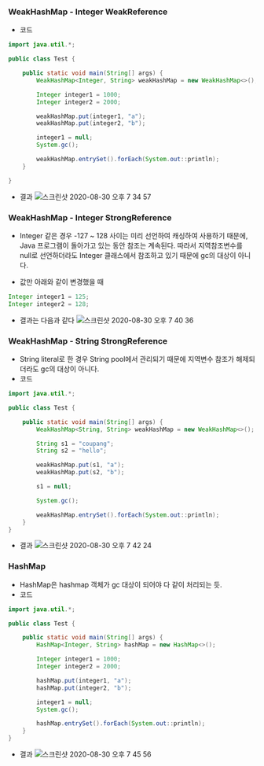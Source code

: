 ### WeakHashMap - Integer WeakReference

- 코드
```java
import java.util.*;

public class Test {

    public static void main(String[] args) {
        WeakHashMap<Integer, String> weakHashMap = new WeakHashMap<>();

        Integer integer1 = 1000;
        Integer integer2 = 2000;

        weakHashMap.put(integer1, "a");
        weakHashMap.put(integer2, "b");

        integer1 = null;
        System.gc();

        weakHashMap.entrySet().forEach(System.out::println);
    }

}
```

- 결과
![스크린샷 2020-08-30 오후 7 34 57](https://user-images.githubusercontent.com/26040955/91656927-e4858a00-eaf7-11ea-99c7-a1414952933b.png)

### WeakHashMap - Integer StrongReference
- Integer 같은 경우 -127 ~ 128 사이는 미리 선언하여 캐싱하여 사용하기 때문에, Java 프로그램이 돌아가고 있는 동안 참조는 계속된다. 따라서 지역참조변수를 null로 선언하더라도 Integer 클래스에서 참조하고 있기 때문에 gc의 대상이 
아니다.

- 값만 아래와 같이 변경했을 때

```java
Integer integer1 = 125;
Integer integer2 = 128;
```
- 결과는 다음과 같다
![스크린샷 2020-08-30 오후 7 40 36](https://user-images.githubusercontent.com/26040955/91657013-ae94d580-eaf8-11ea-92f1-63d4064bc1f6.png)


### WeakHashMap - String StrongReference
- String literal로 한 경우 String pool에서 관리되기 때문에 지역변수 참조가 해제되더라도 gc의 대상이 아니다.
- 코드
```java
import java.util.*;

public class Test {

    public static void main(String[] args) {
        WeakHashMap<String, String> weakHashMap = new WeakHashMap<>();

        String s1 = "coupang";
        String s2 = "hello";

        weakHashMap.put(s1, "a");
        weakHashMap.put(s2, "b");

        s1 = null;

        System.gc();

        weakHashMap.entrySet().forEach(System.out::println);
    }
}
```
- 결과
![스크린샷 2020-08-30 오후 7 42 24](https://user-images.githubusercontent.com/26040955/91657044-eef45380-eaf8-11ea-9520-497b26badfaf.png)


### HashMap

- HashMap은 hashmap 객체가 gc 대상이 되어야 다 같이 처리되는 듯.
- 코드
```java
import java.util.*;

public class Test {

    public static void main(String[] args) {
        HashMap<Integer, String> hashMap = new HashMap<>();

        Integer integer1 = 1000;
        Integer integer2 = 2000;

        hashMap.put(integer1, "a");
        hashMap.put(integer2, "b");

        integer1 = null;
        System.gc();

        hashMap.entrySet().forEach(System.out::println);
    }
}
```
- 결과
![스크린샷 2020-08-30 오후 7 45 56](https://user-images.githubusercontent.com/26040955/91657102-6de98c00-eaf9-11ea-9602-bbd7aa8cd254.png)

